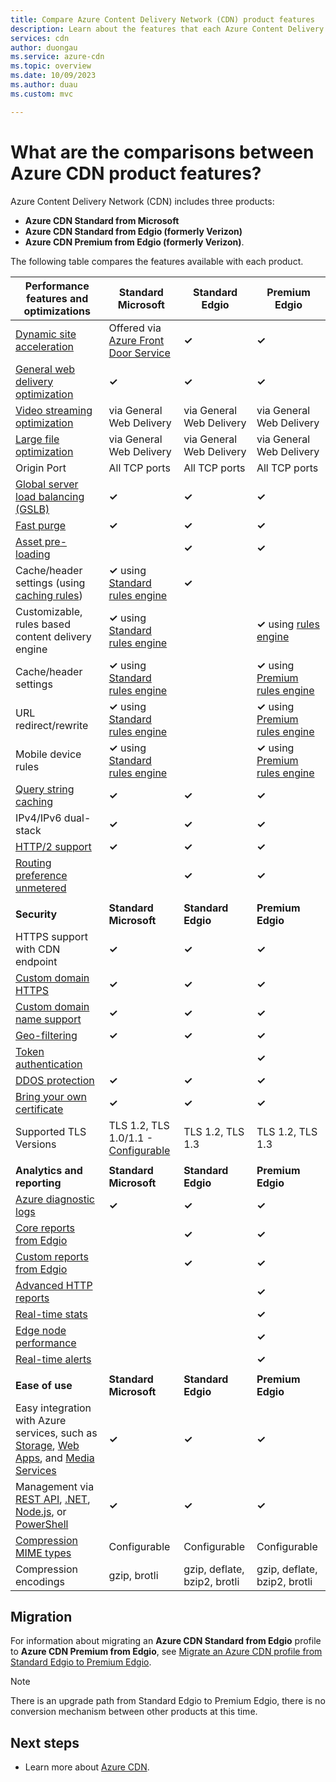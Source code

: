 ```yaml
---
title: Compare Azure Content Delivery Network (CDN) product features
description: Learn about the features that each Azure Content Delivery Network (CDN) product supports.
services: cdn
author: duongau
ms.service: azure-cdn
ms.topic: overview
ms.date: 10/09/2023
ms.author: duau
ms.custom: mvc

---
```


# What are the comparisons between Azure CDN product features?

Azure Content Delivery Network (CDN) includes three products:

* **Azure CDN Standard from Microsoft**
* **Azure CDN Standard from Edgio (formerly Verizon)**
* **Azure CDN Premium from Edgio (formerly Verizon)**.

The following table compares the features available with each product.

| **Performance features and optimizations** | **Standard Microsoft** | **Standard Edgio** | **Premium Edgio** |
| --- | --- | --- | --- |
| [Dynamic site acceleration](./cdn-dynamic-site-acceleration.md)  | Offered via [Azure Front Door Service](../frontdoor/front-door-overview.md) | **&#x2713;** | **&#x2713;** |
| [General web delivery optimization](./cdn-optimization-overview.md#general-web-delivery)  | **&#x2713;** | **&#x2713;** |  **&#x2713;** |
| [Video streaming optimization](./cdn-media-streaming-optimization.md)  | via General Web Delivery | via General Web Delivery |  via General Web Delivery |
| [Large file optimization](./cdn-large-file-optimization.md)  | via General Web Delivery | via General Web Delivery |  via General Web Delivery |
| Origin Port |All TCP ports |All TCP ports |All TCP ports |
| [Global server load balancing (GSLB)](../traffic-manager/traffic-manager-load-balancing-azure.md)  | **&#x2713;** |**&#x2713;** |**&#x2713;** |
| [Fast purge](cdn-purge-endpoint.md)  | **&#x2713;** |**&#x2713;** |**&#x2713;** |
| [Asset pre-loading](cdn-preload-endpoint.md)  |  |**&#x2713;** |**&#x2713;** |
| Cache/header settings (using [caching rules](cdn-caching-rules.md))  |**&#x2713;** using [Standard rules engine](cdn-standard-rules-engine.md)  |**&#x2713;** | |
| Customizable, rules based content delivery engine |**&#x2713;** using [Standard rules engine](cdn-standard-rules-engine.md)  | |**&#x2713;** using [rules engine](./cdn-verizon-premium-rules-engine.md) |
| Cache/header settings  |**&#x2713;** using [Standard rules engine](cdn-standard-rules-engine.md) | |**&#x2713;** using [Premium rules engine](./cdn-verizon-premium-rules-engine.md) |
| URL redirect/rewrite |**&#x2713;** using [Standard rules engine](cdn-standard-rules-engine.md)  | |**&#x2713;** using [Premium rules engine](./cdn-verizon-premium-rules-engine.md) |
| Mobile device rules  |**&#x2713;** using [Standard rules engine](cdn-standard-rules-engine.md) | |**&#x2713;** using [Premium rules engine](./cdn-verizon-premium-rules-engine.md) |
| [Query string caching](cdn-query-string.md)  | **&#x2713;** |**&#x2713;** |**&#x2713;** |
| IPv4/IPv6 dual-stack | **&#x2713;** |**&#x2713;** |**&#x2713;** |
| [HTTP/2 support](cdn-http2.md)  | **&#x2713;** |**&#x2713;** |**&#x2713;** |
| [Routing preference unmetered](../virtual-network/ip-services/routing-preference-unmetered.md)  | |**&#x2713;** |**&#x2713;** |
||||
 **Security** | **Standard Microsoft** | **Standard Edgio** | **Premium Edgio** |
| HTTPS support with CDN endpoint | **&#x2713;** |**&#x2713;** |**&#x2713;** |
| [Custom domain HTTPS](cdn-custom-ssl.md)  | **&#x2713;** |**&#x2713;** |**&#x2713;** |
| [Custom domain name support](cdn-map-content-to-custom-domain.md)  | **&#x2713;** |**&#x2713;** |**&#x2713;** |
| [Geo-filtering](cdn-restrict-access-by-country-region.md)  | **&#x2713;** |**&#x2713;** |**&#x2713;** |
| [Token authentication](cdn-token-auth.md)  |  |  |**&#x2713;**|
| [DDOS protection](https://www.cisa.gov/news-events/news/understanding-denial-service-attacks)  | **&#x2713;** |**&#x2713;** |**&#x2713;** |
| [Bring your own certificate](cdn-custom-ssl.md?tabs=option-2-enable-https-with-your-own-certificate#tlsssl-certificates) |**&#x2713;** | **&#x2713;** | **&#x2713;** |
| Supported TLS Versions | TLS 1.2, TLS 1.0/1.1 - [Configurable](/rest/api/cdn/custom-domains/enable-custom-https#usermanagedhttpsparameters) | TLS 1.2, TLS 1.3 | TLS 1.2, TLS 1.3 |
||||
| **Analytics and reporting** | **Standard Microsoft** | **Standard Edgio** | **Premium Edgio** |
| [Azure diagnostic logs](cdn-azure-diagnostic-logs.md)  | **&#x2713;** |**&#x2713;** |**&#x2713;** |
| [Core reports from Edgio](cdn-analyze-usage-patterns.md)  |  |**&#x2713;** |**&#x2713;** |
| [Custom reports from Edgio](cdn-verizon-custom-reports.md)  |  |**&#x2713;** |**&#x2713;** |
| [Advanced HTTP reports](cdn-advanced-http-reports.md)  |  | |**&#x2713;** |
| [Real-time stats](cdn-real-time-stats.md)  |  | |**&#x2713;** |
| [Edge node performance](cdn-edge-performance.md)  |  | |**&#x2713;** |
| [Real-time alerts](cdn-real-time-alerts.md)  |  | |**&#x2713;** |
||||
| **Ease of use** | **Standard Microsoft** | **Standard Edgio** | **Premium Edgio** |
| Easy integration with Azure services, such as [Storage](cdn-create-a-storage-account-with-cdn.md), [Web Apps](cdn-add-to-web-app.md), and [Media Services](/azure/media-services/previous/media-services-portal-manage-streaming-endpoints)  | **&#x2713;** |**&#x2713;** |**&#x2713;** |
| Management via [REST API](/rest/api/cdn/), [.NET](cdn-app-dev-net.md), [Node.js](cdn-app-dev-node.md), or [PowerShell](cdn-manage-powershell.md)  | **&#x2713;** |**&#x2713;** |**&#x2713;** |
| [Compression MIME types](./cdn-improve-performance.md)  |Configurable |Configurable  |Configurable  |
| Compression encodings  |gzip, brotli |gzip, deflate, bzip2, brotli  |gzip, deflate, bzip2, brotli  |

## Migration

For information about migrating an **Azure CDN Standard from Edgio** profile to **Azure CDN Premium from Edgio**, see [Migrate an Azure CDN profile from Standard Edgio to Premium Edgio](cdn-migrate.md).

> [!NOTE]
> There is an upgrade path from Standard Edgio to Premium Edgio, there is no conversion mechanism between other products at this time.

## Next steps

* Learn more about [Azure CDN](cdn-overview.md).
